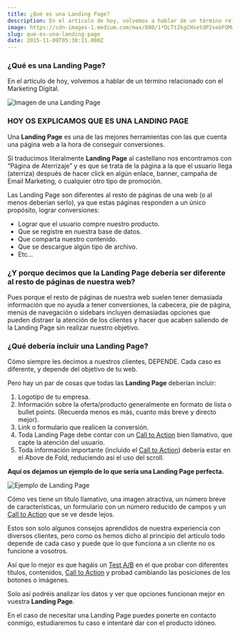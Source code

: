 ```yaml
---
title: ¿Qué es una Landing Page?
description: En el artículo de hoy, volvemos a hablar de un término relacionado con el Marketing Digital.
image: https://cdn-images-1.medium.com/max/800/1*DLTt2kgCHsetdP2xebFOMw.jpeg
slug: que-es-una-landing-page
date: 2015-11-09T05:30:11.000Z
---
```


### ¿Qué es una Landing Page?

En el artículo de hoy, volvemos a hablar de un término relacionado con el Marketing Digital.

![Imagen de una Landing Page](https://cdn-images-1.medium.com/max/800/1*DLTt2kgCHsetdP2xebFOMw.jpeg)

### HOY OS EXPLICAMOS QUE ES UNA LANDING PAGE

Una **Landing Page** es una de las mejores herramientas con las que cuenta una página web a la hora de conseguir conversiones.

Sí traducimos literalmente **Landing Page** al castellano nos encontramos con “Página de Aterrizaje” y es que se trata de la página a la que el usuario llega (aterriza) después de hacer click en algún enlace, banner, campaña de Email Marketing, o cualquier otro tipo de promoción.

Las Landing Page son diferentes al resto de páginas de una web (o al menos deberían serlo), ya que estas páginas responden a un único propósito, lograr conversiones:

- Lograr que el usuario compre nuestro producto.
- Que se registre en nuestra base de datos.
- Que comparta nuestro contenido.
- Que se descargue algún tipo de archivo.
- Etc…

### ¿Y porque decimos que la Landing Page debería ser diferente al resto de páginas de nuestra web?

Pues porque el resto de páginas de nuestra web suelen tener demasiada información que no ayuda a tener conversiones, la cabecera, pie de página, menús de navegación o sidebars incluyen demasiadas opciones que pueden distraer la atención de los clientes y hacer que acaben saliendo de la Landing Page sin realizar nuestro objetivo.

### ¿Qué debería incluir una Landing Page?

Cómo siempre les decimos a nuestros clientes, DEPENDE. Cada caso es diferente, y depende del objetivo de tu web.

Pero hay un par de cosas que todas las **Landing Page** deberían incluir:

1. Logotipo de tu empresa.
2. Información sobre la oferta/producto generalmente en formato de lista o bullet points. (Recuerda menos es más, cuanto más breve y directo mejor).
3. Link o formulario que realicen la conversión.
4. Toda Landing Page debe contar con un [Call to Action](https://ajra.es/blog/que-es-un-call-to-action) bien llamativo, que capte la atención del usuario.
5. Toda información importante (incluido el [Call to Action](https://ajra.es/blog/que-es-un-call-to-action)) debería estar en el Above de Fold, reduciendo así el uso del scroll.

**Aquí os dejamos un ejemplo de lo que sería una Landing Page perfecta.**

![Ejemplo de Landing Page](https://cdn-images-1.medium.com/max/800/0*voDRpAuCs3IAzLus)

Cómo ves tiene un título llamativo, una imagen atractiva, un número breve de características, un formulario con un número reducido de campos y un [Call to Action](https://ajra.es/blog/que-es-un-call-to-action) que se ve desde lejos.

Estos son solo algunos consejos aprendidos de nuestra experiencia con diversos clientes, pero como os hemos dicho al principio del artículo todo depende de cada caso y puede que lo que funciona a un cliente no os funcione a vosotros.

Así que lo mejor es que hagáis un [Test A/B](https://ajra.es/blog/test-ab) en el que probar con diferentes títulos, contenidos, [Call to Action](https://ajra.es/blog/que-es-un-call-to-action) y probad cambiando las posiciones de los botones o imágenes.

Solo así podréis analizar los datos y ver que opciones funcionan mejor en vuestra **Landing Page**.

En el caso de necesitar una Landing Page puedes ponerte en contacto conmigo, estudiaremos tu caso e intentaré dar con el producto idóneo.
